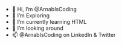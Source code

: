 - 👋 Hi, I’m @ArnabIsCoding
- 👀 I’m Exploring
- 🌱 I’m currently learning HTML
- 💞️ I’m looking around
- 📫 @ArnabIsCoding on LinkedIn & Twitter

<!---
ArnabIsCoding/ArnabIsCoding is a ✨ special ✨ repository because its `README.md` (this file) appears on your GitHub profile.
You can click the Preview link to take a look at your changes.
--->
